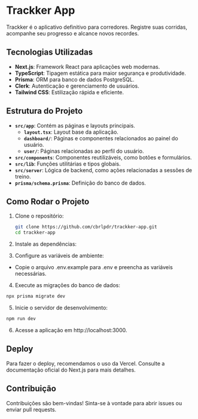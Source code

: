 # Trackker App

Trackker é o aplicativo definitivo para corredores. Registre suas corridas, acompanhe seu progresso e alcance novos recordes.

## Tecnologias Utilizadas

- **Next.js**: Framework React para aplicações web modernas.
- **TypeScript**: Tipagem estática para maior segurança e produtividade.
- **Prisma**: ORM para banco de dados PostgreSQL.
- **Clerk**: Autenticação e gerenciamento de usuários.
- **Tailwind CSS**: Estilização rápida e eficiente.

## Estrutura do Projeto

- **`src/app`**: Contém as páginas e layouts principais.
  - **`layout.tsx`**: Layout base da aplicação.
  - **`dashboard/`**: Páginas e componentes relacionados ao painel do usuário.
  - **`user/`**: Páginas relacionadas ao perfil do usuário.
- **`src/components`**: Componentes reutilizáveis, como botões e formulários.
- **`src/lib`**: Funções utilitárias e tipos globais.
- **`src/server`**: Lógica de backend, como ações relacionadas a sessões de treino.
- **`prisma/schema.prisma`**: Definição do banco de dados.

## Como Rodar o Projeto

1. Clone o repositório:
   ```bash
   git clone https://github.com/cbrlpdr/trackker-app.git
   cd trackker-app
   
2. Instale as dependências:

3. Configure as variáveis de ambiente:
- Copie o arquivo .env.example para .env e preencha as variáveis necessárias.

4. Execute as migrações do banco de dados:
```bash
npx prisma migrate dev
```
5. Inicie o servidor de desenvolvimento:
```bash
npm run dev
```

6. Acesse a aplicação em http://localhost:3000.

## Deploy
Para fazer o deploy, recomendamos o uso da Vercel. Consulte a documentação oficial do Next.js para mais detalhes.

## Contribuição
Contribuições são bem-vindas! Sinta-se à vontade para abrir issues ou enviar pull requests.